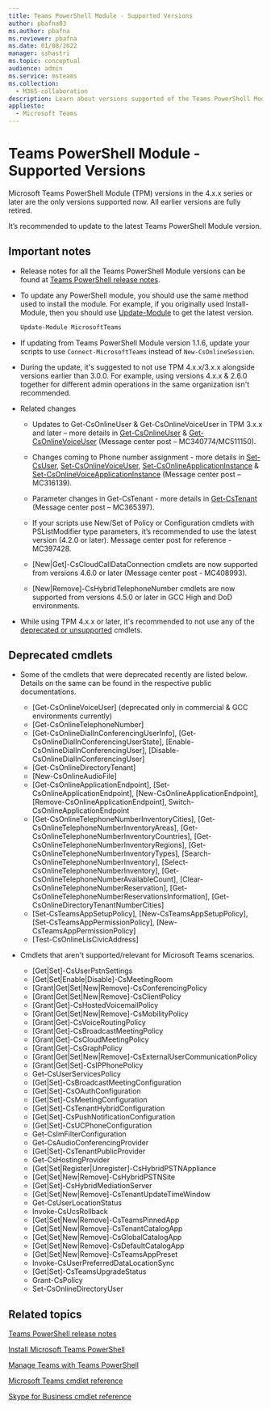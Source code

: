 ```yaml
---
title: Teams PowerShell Module - Supported Versions
author: pbafna03
ms.author: pbafna
ms.reviewer: pbafna
ms.date: 01/08/2022
manager: sshastri
ms.topic: conceptual
audience: admin
ms.service: msteams
ms.collection:
  - M365-collaboration
description: Learn about versions supported of the Teams PowerShell Module, used for administration of Microsoft Teams.
appliesto:
  - Microsoft Teams
---
```


# Teams PowerShell Module - Supported Versions

Microsoft Teams PowerShell Module (TPM) versions in the 4.x.x series or later are the only versions supported now. All earlier versions are fully retired. 

It’s recommended to update to the latest Teams PowerShell Module version.


## Important notes

- Release notes for all the Teams PowerShell Module versions can be found at [Teams PowerShell release notes](teams-powershell-release-notes.md).

- To update any PowerShell module, you should use the same method used to install the module. For example, if you originally used Install-Module, then you should use [Update-Module](/powershell/module/powershellget/update-module) to get the latest version.

  ```powershell
  Update-Module MicrosoftTeams
  ```

- If updating from Teams PowerShell Module version 1.1.6, update your scripts to use `Connect-MicrosoftTeams` instead of `New-CsOnlineSession`.

- During the update, it's suggested to not use TPM 4.x.x/3.x.x alongside versions earlier than 3.0.0. For example, using versions 4.x.x & 2.6.0 together for different admin operations in the same organization isn't recommended.

- Related changes
  - Updates to Get-CsOnlineUser & Get-CsOnlineVoiceUser in TPM 3.x.x and later – more details in [Get-CsOnlineUser](/powershell/module/teams/get-csonlineuser) & [Get-CsOnlineVoiceUser](/powershell/module/teams/get-csonlinevoiceuser) (Message center post – MC340774/MC511150).

  - Changes coming to Phone number assignment - more details in [Set-CsUser](/powershell/module/teams/set-csuser), [Set-CsOnlineVoiceUser](/powershell/module/teams/set-csonlinevoiceuser), [Set-CsOnlineApplicationInstance](/powershell/module/teams/set-csonlineapplicationinstance) & [Set-CsOnlineVoiceApplicationInstance](/powershell/module/teams/set-csonlinevoiceapplicationinstance) (Message center post – MC316139).

  - Parameter changes in Get-CsTenant - more details in [Get-CsTenant](/powershell/module/teams/get-cstenant) (Message center post – MC365397).
  
  - If your scripts use New/Set of Policy or Configuration cmdlets with PSListModifier type parameters, it’s recommended to use the latest version (4.2.0 or later). Message center post for reference - MC397428.

  - [New|Get]-CsCloudCallDataConnection cmdlets are now supported from versions 4.6.0 or later (Message center post - MC408993).
  
  - [New|Remove]-CsHybridTelephoneNumber cmdlets are now supported from versions 4.5.0 or later in GCC High and DoD environments.


- While using TPM 4.x.x or later, it's recommended to not use any of the [deprecated or unsupported](#deprecated-cmdlets) cmdlets.

## Deprecated cmdlets

- Some of the cmdlets that were deprecated recently are listed below. Details on the same can be found in the respective public documentations.
  - [Get-CsOnlineVoiceUser] (deprecated only in commercial & GCC environments currently)
  - [Get-CsOnlineTelephoneNumber]
  - [Get-CsOnlineDialInConferencingUserInfo], [Get-CsOnlineDialInConferencingUserState], [Enable-CsOnlineDialInConferencingUser], [Disable-CsOnlineDialInConferencingUser]
  - [Get-CsOnlineDirectoryTenant]
  - [New-CsOnlineAudioFile]
  - [Get-CsOnlineApplicationEndpoint], [Set-CsOnlineApplicationEndpoint], [New-CsOnlineApplicationEndpoint], [Remove-CsOnlineApplicationEndpoint], Switch-CsOnlineApplicationEndpoint
  - [Get-CsOnlineTelephoneNumberInventoryCities], [Get-CsOnlineTelephoneNumberInventoryAreas], [Get-CsOnlineTelephoneNumberInventoryCountries], [Get-CsOnlineTelephoneNumberInventoryRegions], [Get-CsOnlineTelephoneNumberInventoryTypes], [Search-CsOnlineTelephoneNumberInventory], [Select-CsOnlineTelephoneNumberInventory], [Get-CsOnlineTelephoneNumberAvailableCount], [Clear-CsOnlineTelephoneNumberReservation], [Get-CsOnlineTelephoneNumberReservationsInformation], [Get-CsOnlineDirectoryTenantNumberCities]
  - [Set-CsTeamsAppSetupPolicy], [New-CsTeamsAppSetupPolicy], [Set-CsTeamsAppPermissionPolicy], [New-CsTeamsAppPermissionPolicy]
  - [Test-CsOnlineLisCivicAddress]

- Cmdlets that aren't supported/relevant for Microsoft Teams scenarios.
  - [Get|Set]-CsUserPstnSettings
  - [Get|Set|Enable|Disable]-CsMeetingRoom
  - [Grant|Get|Set|New|Remove]-CsConferencingPolicy
  - [Grant|Get|Set|New|Remove]-CsClientPolicy
  - [Grant|Get]-CsHostedVoicemailPolicy
  - [Grant|Get|Set|New|Remove]-CsMobilityPolicy
  - [Grant|Get]-CsVoiceRoutingPolicy
  - [Grant|Get]-CsBroadcastMeetingPolicy
  - [Grant|Get]-CsCloudMeetingPolicy
  - [Grant|Get]-CsGraphPolicy
  - [Grant|Get|Set|New|Remove]-CsExternalUserCommunicationPolicy
  - [Grant|Get|Set]-CsIPPhonePolicy
  - Get-CsUserServicesPolicy
  - [Get|Set]-CsBroadcastMeetingConfiguration
  - [Get|Set]-CsOAuthConfiguration
  - [Get|Set]-CsMeetingConfiguration
  - [Get|Set]-CsTenantHybridConfiguration
  - [Get|Set]-CsPushNotificationConfiguration
  - [Get|Set]-CsUCPhoneConfiguration
  - Get-CsImFilterConfiguration
  - Get-CsAudioConferencingProvider
  - [Get|Set]-CsTenantPublicProvider
  - Get-CsHostingProvider
  - [Get|Set|Register|Unregister]-CsHybridPSTNAppliance
  - [Get|Set|New|Remove]-CsHybridPSTNSite
  - [Get|Set]-CsHybridMediationServer
  - [Get|Set|New|Remove]-CsTenantUpdateTimeWindow
  - Get-CsUserLocationStatus
  - Invoke-CsUcsRollback
  - [Get|Set|New|Remove]-CsTeamsPinnedApp
  - [Get|Set|New|Remove]-CsTenantCatalogApp
  - [Get|Set|New|Remove]-CsGlobalCatalogApp
  - [Get|Set|New|Remove]-CsDefaultCatalogApp
  - [Get|Set|New|Remove]-CsTeamsAppPreset
  - Invoke-CsUserPreferredDataLocationSync
  - [Get|Set]-CsTeamsUpgradeStatus
  - Grant-CsPolicy
  - Set-CsOnlineDirectoryUser

## Related topics

[Teams PowerShell release notes](teams-powershell-release-notes.md)

[Install Microsoft Teams PowerShell](teams-powershell-install.md)

[Manage Teams with Teams PowerShell](teams-powershell-managing-teams.md)

[Microsoft Teams cmdlet reference](/powershell/module/teams)

[Skype for Business cmdlet reference](/powershell/module/teams)
